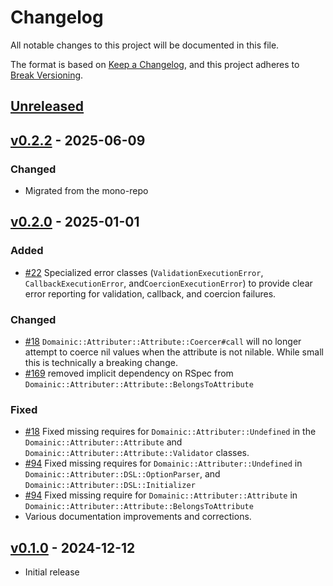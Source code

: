 # Changelog

All notable changes to this project will be documented in this file.

The format is based on [Keep a Changelog], and this project adheres to [Break Versioning].

## [Unreleased]

## [v0.2.2] - 2025-06-09

### Changed

* Migrated from the mono-repo

## [v0.2.0] - 2025-01-01

### Added

* [#22](https://github.com/domainic/domainic/pull/22) Specialized error classes (`ValidationExecutionError`,
  `CallbackExecutionError`, and`CoercionExecutionError`) to provide clear error reporting for validation, callback,
  and coercion failures.

### Changed

* [#18](https://github.com/domainic/domainic/pull/18) `Domainic::Attributer::Attribute::Coercer#call` will no longer
  attempt to coerce nil values when the attribute is not nilable. While small this is technically a breaking change.
* [#169](https://github.com/domainic/domainic/pull/169) removed implicit dependency on RSpec from
  `Domainic::Attributer::Attribute::BelongsToAttribute`

### Fixed

* [#18](https://github.com/domainic/domainic/pull/18) Fixed missing requires for `Domainic::Attributer::Undefined` in
  the `Domainic::Attributer::Attribute` and `Domainic::Attributer::Attribute::Validator` classes.
* [#94](https://github.com/domainic/domainic/pull/94) Fixed missing requires for `Domainic::Attributer::Undefined` in
  `Domainic::Attributer::DSL::OptionParser`, and `Domainic::Attributer::DSL::Initializer`
* [#94](https://github.com/domainic/domainic/pull/94) Fixed missing require for `Domainic::Attributer::Attribute` in
  `Domainic::Attributer::Attribute::BelongsToAttribute`
* Various documentation improvements and corrections.

## [v0.1.0] - 2024-12-12

* Initial release

[Keep a Changelog]: https://keepachangelog.com/en/1.0.0/
[Break Versioning]: https://www.taoensso.com/break-versioning

<!-- versions -->

[Unreleased]: https://github.com/domainic/attributer/compare/0.2.2...HEAD
[v0.2.2]: https://github.com/domainic/attributer/compare/0.2.0...0.2.2
[v0.2.0]: https://github.com/domainic/attributer/compare/0.1.0...0.2.0
[v0.1.0]: https://github.com/domainic/attributer/compare/e9be85cf821d36d572f9c4601b84ec0f5a40f083...0.1.0

